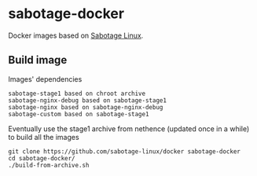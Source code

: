 # sabotage-docker

Docker images based on [Sabotage Linux](http://sabotage.tech/).

## Build image

Images' dependencies

	sabotage-stage1 based on chroot archive
	sabotage-nginx-debug based on sabotage-stage1
	sabotage-nginx based on sabotage-nginx-debug
	sabotage-custom based on sabotage-stage1

Eventually use the stage1 archive from nethence (updated once in a while) to build all the images

	git clone https://github.com/sabotage-linux/docker sabotage-docker
	cd sabotage-docker/
	./build-from-archive.sh

